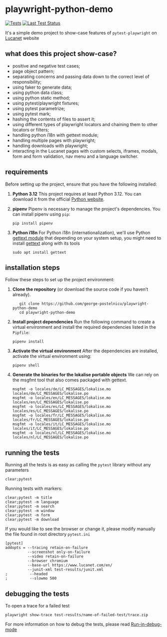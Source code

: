 # playwright-python-demo

[![Tests](https://github.com/george-postelnicu/playwright-python-demo/actions/workflows/playwright_scheduled.yml/badge.svg)](https://github.com/george-postelnicu/playwright-python-demo/actions/workflows/playwright_scheduled.yml)
[![Last Test Status](https://github.com/george-postelnicu/playwright-python-demo/actions/workflows/playwright_scheduled.yml/badge.svg?branch=main&event=schedule)](https://github.com/george-postelnicu/playwright-python-demo/actions/workflows/playwright_scheduled.yml)

It's a simple demo project to show-case features of `pytest-playwright` on [Lucanet](https://www.lucanet.com/en/) website

## what does this project show-case?
* positive and negative test cases;
* page object pattern;
* separating concerns and passing data down to the correct level of responsibility;
* using faker to generate data;
* using python data class;
* using python static method;
* using pytest/playwright fixtures;
* using pytest parametrize;
* using pytest mark;
* hashing the contents of files to assert it;
* using different types of playwright locators and chaining them to other locators or filters;
* handling python i18n with gettext module;
* handling multiple pages with playwright;
* handling downloads with playwright;
* interacting in the Lucanet pages with custom selects, iframes, modals, form and form validation, nav menu and a language switcher.

## requirements

Before setting up the project, ensure that you have the following installed:
1. **Python 3.12**
This project requires at least Python 3.12. You can download it from the official [Python website](https://www.python.org/downloads/).

2. **pipenv**
Pipenv is necessary to manage the project's dependencies. You can install pipenv using `pip`:
   ```shell
   pip install pipenv
   ```
   
3. **Python i18n**
For Python i18n (internationalization), we'll use Python [gettext module](https://docs.python.org/3/library/gettext.html)
that depending on your system setup, you might need to install [gettext](https://www.gnu.org/software/gettext/manual/) along with its tools
   ```shell
   sudo apt install gettext
   ```

## installation steps

Follow these steps to set up the project environment:
1. **Clone the repository** (or download the source code if you haven’t already).
   ```shell
      git clone https://github.com/george-postelnicu/playwright-python-demo
      cd playwright-python-demo
   ```

2. **Install project dependencies**
Run the following command to create a virtual environment and install the required dependencies listed in the `Pipfile`:
   ```shell
   pipenv install
   ```

3. **Activate the virtual environment**
After the dependencies are installed, activate the virtual environment using:
   ```shell
   pipenv shell
   ```

4. **Generate the binaries for the lokalise portable objects**
We can rely on the msgfmt tool that also comes packaged with gettext.
   ```shell
   msgfmt -o locales/de/LC_MESSAGES/lokalise.mo locales/de/LC_MESSAGES/lokalise.po
   msgfmt -o locales/en/LC_MESSAGES/lokalise.mo locales/en/LC_MESSAGES/lokalise.po
   msgfmt -o locales/es/LC_MESSAGES/lokalise.mo locales/es/LC_MESSAGES/lokalise.po
   msgfmt -o locales/fr/LC_MESSAGES/lokalise.mo locales/fr/LC_MESSAGES/lokalise.po
   msgfmt -o locales/it/LC_MESSAGES/lokalise.mo locales/it/LC_MESSAGES/lokalise.po
   msgfmt -o locales/nl/LC_MESSAGES/lokalise.mo locales/nl/LC_MESSAGES/lokalise.po
   ```

## running the tests
Running all the tests is as easy as calling the `pytest` library without any parameters
   ```shell
   clear;pytest
   ````

Running tests with markers:
   ```shell
   clear;pytest -m title
   clear;pytest -m language
   clear;pytest -m search
   clear;pytest -m window
   clear;pytest -m form
   clear;pytest -m download
   ```

If you would like to see the browser or change it, please modify manually the file found in root directory `pytest.ini`
   ```text
   [pytest]
   addopts = --tracing retain-on-failure
             --screenshot only-on-failure
             --video retain-on-failure
             --browser chromium
             --base-url https://www.lucanet.com/en/
             --junit-xml test-results/junit.xml
   ;          --headed
   ;          --slowmo 500
   ```

## debugging the tests
To open a trace for a failed test
```shell
playwright show-trace test-results/name-of-failed-test/trace.zip
```

For more information on how to debug the tests, please read [Run-in-debug-mode](https://playwright.dev/python/docs/debug#run-in-debug-mode)